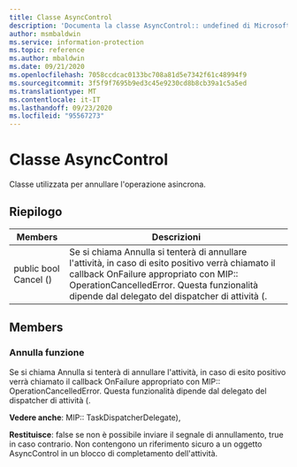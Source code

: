 ```yaml
---
title: Classe AsyncControl
description: 'Documenta la classe AsyncControl:: undefined di Microsoft Information Protection (MIP) SDK.'
author: msmbaldwin
ms.service: information-protection
ms.topic: reference
ms.author: mbaldwin
ms.date: 09/21/2020
ms.openlocfilehash: 7058ccdcac0133bc708a81d5e7342f61c48994f9
ms.sourcegitcommit: 3f5f9f7695b9ed3c45e9230cd8b8cb39a1c5a5ed
ms.translationtype: MT
ms.contentlocale: it-IT
ms.lasthandoff: 09/23/2020
ms.locfileid: "95567273"
---
```

# <a name="class-asynccontrol"></a>Classe AsyncControl 
Classe utilizzata per annullare l'operazione asincrona.
  
## <a name="summary"></a>Riepilogo
 Members                        | Descrizioni                                
--------------------------------|---------------------------------------------
public bool Cancel ()  |  Se si chiama Annulla si tenterà di annullare l'attività, in caso di esito positivo verrà chiamato il callback OnFailure appropriato con MIP:: OperationCancelledError. Questa funzionalità dipende dal delegato del dispatcher di attività (.
  
## <a name="members"></a>Members
  
### <a name="cancel-function"></a>Annulla funzione
Se si chiama Annulla si tenterà di annullare l'attività, in caso di esito positivo verrà chiamato il callback OnFailure appropriato con MIP:: OperationCancelledError. Questa funzionalità dipende dal delegato del dispatcher di attività (.
  
**Vedere anche**: MIP:: TaskDispatcherDelegate),

  
**Restituisce**: false se non è possibile inviare il segnale di annullamento, true in caso contrario.
Non contengono un riferimento sicuro a un oggetto AsyncControl in un blocco di completamento dell'attività.